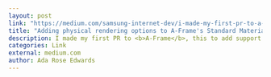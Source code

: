 ```yaml
---
layout: post
link: "https://medium.com/samsung-internet-dev/i-made-my-first-pr-to-a-frame-3675d596a2d8#.ntno1b9dh"
title: "Adding physical rendering options to A-Frame's Standard Material"
description: I made my first PR to <b>A-Frame</b>, this to add support for Normal, Displacement and Ambient Occlusion maps, as well as support to allow one to use their sky sphere as an environment map.
categories: Link
external: medium.com
author: Ada Rose Edwards
---
```


